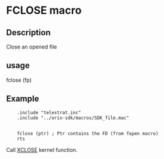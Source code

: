 # FCLOSE macro

## Description

Close an opened file

## usage

  fclose (fp)

## Example

```ca65
    .include "telestrat.inc"
    .include "../orix-sdk/macros/SDK_file.mac"


    fclose (ptr) ; Ptr contains the FD (from fopen macro)
    rts
```

Call [XCLOSE](../../../kernel/primitives/xclose.md) kernel function.
